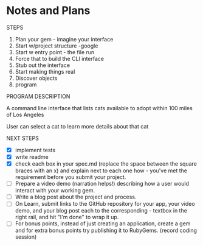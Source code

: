 # Notes and Plans

STEPS
1. Plan your gem - imagine your interface
2. Start w/project structure -google
3. Start w entry point - the file run
4. Force that to build the CLI interface
5. Stub out the interface
6. Start making things real
7. Discover objects
8. program

PROGRAM DESCRIPTION

A command line interface that lists cats available to adopt within 100 miles of Los Angeles

User can select a cat to learn more details about that cat

NEXT STEPS
- [X] implement tests
- [X] write readme
- [X] check each box in your spec.md (replace the space between the square braces with an x) and explain next to each one how - you've met the requirement before you submit your project.
- [ ] Prepare a video demo (narration helps!) describing how a user would interact with your working gem.
- [ ] Write a blog post about the project and process.
- [ ] On Learn, submit links to the GitHub repository for your app, your video demo, and your blog post each to the corresponding - textbox in the right rail, and hit "I'm done" to wrap it up.
- [ ] For bonus points, instead of just creating an application, create a gem and for extra bonus points try publishing it to RubyGems. (record coding session)
